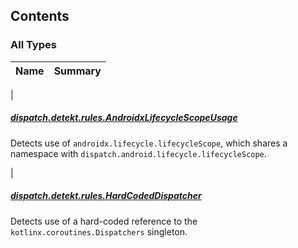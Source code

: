 

## Contents

### All Types

| Name | Summary |
|---|---|
|

##### [dispatch.detekt.rules.AndroidxLifecycleScopeUsage](../dispatch.detekt.rules/-androidx-lifecycle-scope-usage/index.md)

Detects use of `androidx.lifecycle.lifecycleScope`,
which shares a namespace with `dispatch.android.lifecycle.lifecycleScope`.


|

##### [dispatch.detekt.rules.HardCodedDispatcher](../dispatch.detekt.rules/-hard-coded-dispatcher/index.md)

Detects use of a hard-coded reference to the `kotlinx.coroutines.Dispatchers` singleton.


